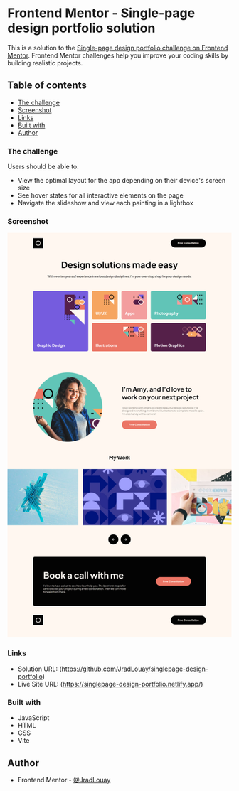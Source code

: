 # Frontend Mentor - Single-page design portfolio solution

This is a solution to the [Single-page design portfolio challenge on Frontend Mentor](https://www.frontendmentor.io/challenges/singlepage-design-portfolio-2MMhyhfKVo). Frontend Mentor challenges help you improve your coding skills by building realistic projects.

## Table of contents

- [The challenge](#the-challenge)
- [Screenshot](#screenshot)
- [Links](#links)
- [Built with](#built-with)
- [Author](#author)

### The challenge

Users should be able to:

- View the optimal layout for the app depending on their device's screen size
- See hover states for all interactive elements on the page
- Navigate the slideshow and view each painting in a lightbox

### Screenshot

![](./screenshot.png)

### Links

- Solution URL: (https://github.com/JradLouay/singlepage-design-portfolio)
- Live Site URL: (https://singlepage-design-portfolio.netlify.app/)

### Built with

- JavaScript
- HTML
- CSS
- Vite

## Author

- Frontend Mentor - [@JradLouay](https://www.frontendmentor.io/profile/JradLouay)
